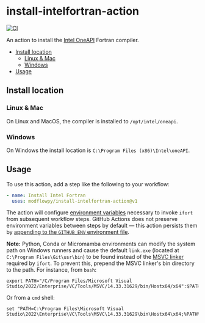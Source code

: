 # install-intelfortran-action

[![CI](https://github.com/modflowpy/install-intelfortran-action/actions/workflows/ci.yml/badge.svg?branch=main)](https://github.com/modflowpy/install-intelfortran-action/actions/workflows/ci.yml)

An action to install the [Intel OneAPI](https://www.intel.com/content/www/us/en/developer/tools/oneapi/fortran-compiler.html#gs.bksc2p) Fortran compiler.

<!-- START doctoc generated TOC please keep comment here to allow auto update -->
<!-- DON'T EDIT THIS SECTION, INSTEAD RE-RUN doctoc TO UPDATE -->

- [Install location](#install-location)
  - [Linux & Mac](#linux--mac)
  - [Windows](#windows)
- [Usage](#usage)

<!-- END doctoc generated TOC please keep comment here to allow auto update -->

## Install location

### Linux & Mac

On Linux and MacOS, the compiler is installed to `/opt/intel/oneapi`.

### Windows

On Windows the install location is `C:\Program Files (x86)\Intel\oneAPI`.

## Usage

To use this action, add a step like the following to your workflow:

```yaml
- name: Install Intel Fortran
  uses: modflowpy/install-intelfortran-action@v1
```

The action will configure [environment variables](https://www.intel.com/content/www/us/en/develop/documentation/oneapi-programming-guide/top/oneapi-development-environment-setup.html) necessary to invoke `ifort` from subsequent workflow steps. GitHub Actions does not preserve environment variables between steps by default &mdash; this action persists them by [appending to the `GITHUB_ENV` environment file](https://docs.github.com/en/actions/using-workflows/workflow-commands-for-github-actions#setting-an-environment-variable).

**Note:** Python, Conda or Micromamba environments can modify the system path on Windows runners and cause the default `link.exe` (located at `C:\Program Files\Git\usr\bin`) to be found instead of the [MSVC linker](https://docs.microsoft.com/en-us/cpp/build/reference/linking?view=msvc-170) required by `ifort`. To prevent this, prepend the MSVC linker's bin directory to the path. For instance, from `bash`:

```shell
export PATH="/C/Program Files/Microsoft Visual Studio/2022/Enterprise/VC/Tools/MSVC/14.33.31629/bin/Hostx64/x64":$PATH
```

Or from a `cmd` shell:

```
set "PATH=C:\Program Files\Microsoft Visual Studio\2022\Enterprise\VC\Tools\MSVC\14.33.31629\bin\Hostx64\x64;%PATH%"
```
